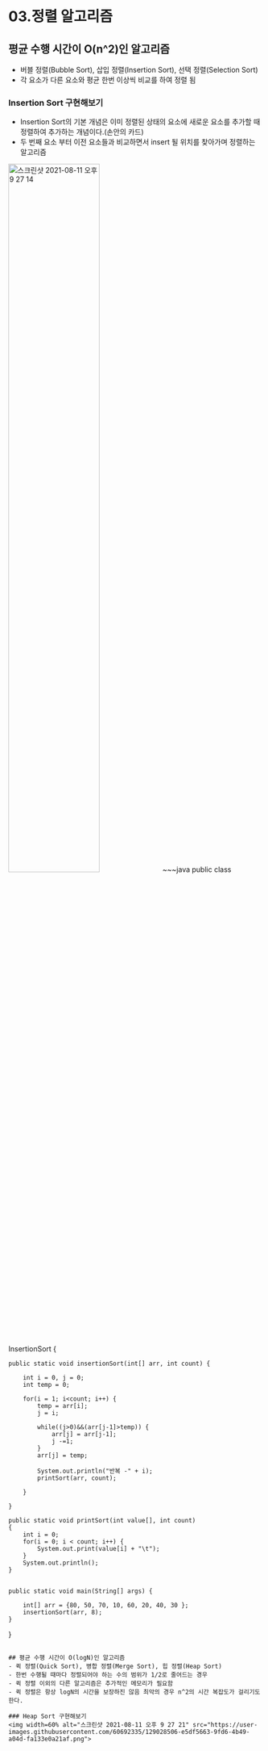 # 03.정렬 알고리즘
## 평균 수행 시간이 O(n^2)인 알고리즘
- 버블 정렬(Bubble Sort), 삽입 정렬(Insertion Sort), 선택 정렬(Selection Sort)
- 각 요소가 다른 요소와 평균 한번 이상씩 비교를 하여 정렬 됨

### Insertion Sort 구현해보기
- Insertion Sort의 기본 개념은 이미 정렬된 상태의 요소에 새로운 요소를 추가할 때 정렬하여 추가하는 개념이다.(손안의 카드)
- 두 번째 요소 부터 이전 요소들과 비교하면서 insert 될 위치를 찾아가며 정렬하는 알고리즘
<img width=60% alt="스크린샷 2021-08-11 오후 9 27 14" src="https://user-images.githubusercontent.com/60692335/129028433-6841304b-16cf-4740-947f-32e2f4ad4a03.png">
~~~java
public class InsertionSort {
	
	public static void insertionSort(int[] arr, int count) {
		
		int i = 0, j = 0;
		int temp = 0;
		
		for(i = 1; i<count; i++) {
			temp = arr[i];
			j = i;
			
			while((j>0)&&(arr[j-1]>temp)) {
				arr[j] = arr[j-1];
				j -=1;
			}
			arr[j] = temp;
			
			System.out.println("반복 -" + i);
			printSort(arr, count);
			
		}
		
	}
	
	public static void printSort(int value[], int count)
	{
		int i = 0;
		for(i = 0; i < count; i++) {
			System.out.print(value[i] + "\t");
		}
		System.out.println();
	}


	public static void main(String[] args) {
		
		int[] arr = {80, 50, 70, 10, 60, 20, 40, 30 };
		insertionSort(arr, 8);
	}

}
~~~

## 평균 수행 시간이 O(logN)인 알고리즘
- 퀵 정렬(Quick Sort), 병합 정렬(Merge Sort), 힙 정렬(Heap Sort)
- 한번 수행될 때마다 정렬되어야 하는 수의 범위가 1/2로 줄어드는 경우
- 퀵 정렬 이외의 다른 알고리즘은 추가적인 메모리가 필요함
- 퀵 정렬은 항상 logN의 시간을 보장하진 않음 최악의 경우 n^2의 시간 복잡도가 걸리기도 한다.

### Heap Sort 구현해보기
<img width=60% alt="스크린샷 2021-08-11 오후 9 27 21" src="https://user-images.githubusercontent.com/60692335/129028506-e5df5663-9fd6-4b49-a04d-fa133e0a21af.png">
